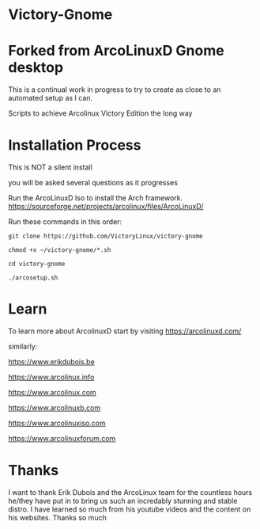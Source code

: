 # Victory-Gnome

# Forked from ArcoLinuxD Gnome desktop

This is a continual work in progress to try to create as close to an automated setup as I can.

Scripts to achieve Arcolinux Victory Edition the long way

# Installation Process


This is NOT a silent install

you will be asked several questions as it progresses



Run the ArcoLinuxD Iso to install the Arch framework.
https://sourceforge.net/projects/arcolinux/files/ArcoLinuxD/

Run these commands in this order:


    git clone https://github.com/VictoryLinux/victory-gnome

    chmod +x ~/victory-gnome/*.sh 

    cd victory-gnome

    ./arcosetup.sh


# Learn

To learn more about ArcolinuxD start by visiting https://arcolinuxd.com/

similarly:

https://www.erikdubois.be

https://www.arcolinux.info
  
https://www.arcolinux.com

https://www.arcolinuxb.com

https://www.arcolinuxiso.com

https://www.arcolinuxforum.com

# Thanks

I want to thank Erik Dubois and the ArcoLinux team for the countless hours he/they have put in to bring us such an incredably stunning and stable distro. I have learned so much from his youtube videos and the content on his websites. Thanks so much
